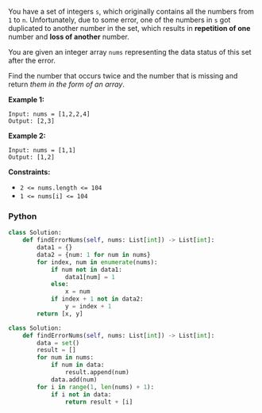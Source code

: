 You have a set of integers  `s`, which originally contains all the numbers from  `1`  to  `n`. Unfortunately, due to some error, one of the numbers in  `s`  got duplicated to another number in the set, which results in  **repetition of one**  number and  **loss of another**  number.

You are given an integer array  `nums`  representing the data status of this set after the error.

Find the number that occurs twice and the number that is missing and return  _them in the form of an array_.

**Example 1:**
```
Input: nums = [1,2,2,4]
Output: [2,3]
```

**Example 2:**
```
Input: nums = [1,1]
Output: [1,2]
```

**Constraints:**

-   `2 <= nums.length <= 104`
-   `1 <= nums[i] <= 104`


### Python
```python
class Solution:
    def findErrorNums(self, nums: List[int]) -> List[int]:
        data1 = {}
        data2 = {num: 1 for num in nums}
        for index, num in enumerate(nums):
            if num not in data1:
                data1[num] = 1
            else:
                x = num
            if index + 1 not in data2:
                y = index + 1
        return [x, y]
```

```python
class Solution:
    def findErrorNums(self, nums: List[int]) -> List[int]:
        data = set()
        result = []
        for num in nums:
            if num in data:
                result.append(num)
            data.add(num)
        for i in range(1, len(nums) + 1):
            if i not in data:
                return result + [i]
```